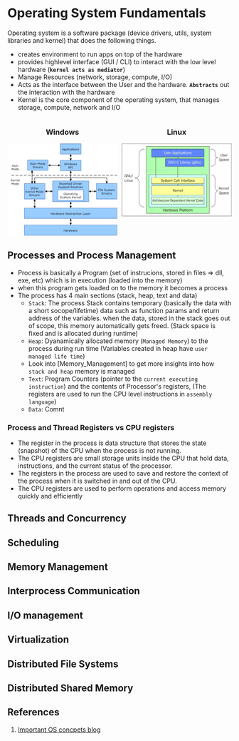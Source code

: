 # Operating System Fundamentals
Operating system is a software package (device drivers, utils, system libraries and kernel) that does the following things.
- creates environment to run apps on top of the hardware
- provides highlevel interface (GUI / CLI) to interact with the low level hardware (**`kernel acts as mediator`**)
- Manage Resources (network, storage, compute, I/O)
- Acts as the interface between the User and the hardware. **`Abstracts`** out the interaction with the hardware
- Kernel is the core component of the operating system, that manages storage, compute, network and I/O
<div style="display: flex; justify-content: center;">
    <div style="flex: 50%; text-align: center;">
        <h3>Windows</h3>
        <img src="./images/OperatingSystyemKernelHierarchy.png" alt="Windows">
    </div>
    <div style="width: 10px;"></div> 
    <div style="flex: 50%; text-align: center;">
        <h3>Linux</h3>
        <img src="https://github.com/Karthik-Shenoy/CS_Fundamentals/blob/1f244a53a7117668d9803bdb081e79e4ef6dd28d/Fundamentals/OS/Images/KernelHierarchyLinux.jpg" alt="Linux">
    </div>
</div>

## Processes and Process Management
- Process is basically a Program (set of instrucions, stored in files => dll, exe, etc) which is in execution (loaded into the memory)
- when this program gets loaded on to the memory it becomes a process
- The process has 4 main sections (stack, heap, text and data)
    - `Stack`: The process Stack contains temporary (basically the data with a short socope/lifetime) data such as function params and return address of the variables. when the data, stored in the stack goes out of scope, this memory automatically gets freed. (Stack space is fixed and is allocated during runtime)
    - `Heap`: Dyanamically allocated memory (`Managed Memory`) to the process during run time (Variables created in heap have `user managed life time`)
    - Look into [Memory_Management] to get more insights into how `stack and heap` memory is managed
    - `Text`: Program Counters (pointer to the `current executing instruction`) and the contents of Processor's registers, (The registers are used to run the CPU level instructions in `assembly language`)
    - `Data`: Comnt

### Process and Thread Registers vs CPU registers
- The register in the process is data structure that stores the state (snapshot) of the CPU when the process is not running. 
- The CPU registers are small storage units inside the CPU that hold data, instructions, and the current status of the processor. 
- The registers in the process are used to save and restore the context of the process when it is switched in and out of the CPU. 
- The CPU registers are used to perform operations and access memory quickly and efficiently


## Threads and Concurrency

## Scheduling

## Memory Management

## Interprocess Communication

## I/O management

## Virtualization

## Distributed File Systems

## Distributed Shared Memory

## References
1. [Important OS concpets blog](https://data-notes.co/the-10-operating-system-concepts-software-developers-need-to-remember-480d0734d710)


